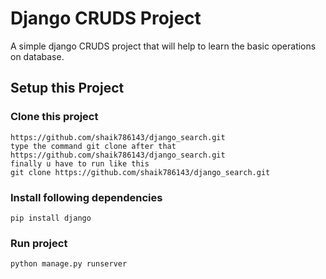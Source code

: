 # Django CRUDS Project
A simple django CRUDS project that will help to learn the basic operations on database.

## Setup this Project

### Clone this project
```
https://github.com/shaik786143/django_search.git
type the command git clone after that https://github.com/shaik786143/django_search.git
finally u have to run like this
git clone https://github.com/shaik786143/django_search.git
```

### Install following dependencies
```
pip install django
```

### Run project
```
python manage.py runserver
```
